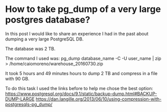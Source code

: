 # How to take pg_dump of a very large postgres database?

In this post I would like to share an experience I had in the past about dumping a very large PostgreSQL DB.

The database was 2 TB.

The command I used was:
pg_dump database_name -C -U user_name | zip > /home/caiomoreno/warehouse_20160730.zip

It took 5 hours and 49 minutes hours to dump 2 TB and compress in a file with 90 GB.

To do this task I used the links before to help me chose the best option:
https://www.postgresql.org/docs/9.1/static/backup-dump.html#BACKUP-DUMP-LARGE
https://dan.langille.org/2013/06/10/using-compression-with-postgresqls-pg_dump/
